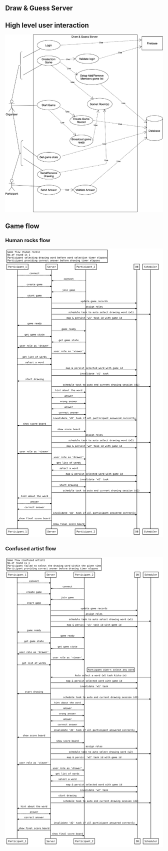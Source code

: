 ## Draw & Guess Server

## High level user interaction

![High level user interaction](usecase/high_level_user_interaction.png)

## Game flow

### Human rocks flow

![Game sequence(human rocks flow)](sequence/game_flow_human_rocks.svg)

### Confused artist flow

![Game sequence(confused artist flow)](sequence/game_flow_confused_artist.svg)
